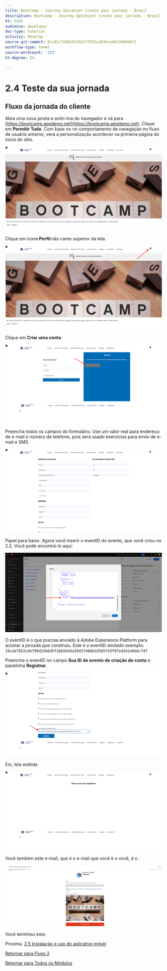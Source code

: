 ```yaml
---
title: Bootcamp - Journey Optimizer Create your jornada - Brasil
description: Bootcamp - Journey Optimizer Create your jornada - Brasil
kt: 5342
audience: developer
doc-type: tutorial
activity: develop
source-git-commit: 9cc01c7d3018319137f915e103bce9dc39b0d472
workflow-type: tm+mt
source-wordcount: '223'
ht-degree: 2%

---
```


# 2.4 Teste da sua jornada

## Fluxo da jornada do cliente

Abra uma nova janela e anôn ima do navegador e vá para [https://bootcamp.aepdemo.net](https://bootcamp.aepdemo.net). Clique em **Permitir Tudo**. Com base no no comportamento de navegação no fluxo de usuário anterior, verá a personalização acontecer na primeira página do início do sítio.

![DSN](./images/web8a.png)

Clique em ícone **Perfil** não canto superior da tela.

![Demonstração](./images/web8b.png)

Clique em **Criar uma conta**.

![Demonstração](./images/pv5.png)

Preencha todos os campos do formulário. Use um valor real para endereço de e-mail e número de telefone, pois será usado exercícios para envio de e-mail e SMS.

![Demonstração](./images/pv7a.png)

Papel para baixo. Agora você inserir o eventID do evento, que você criou no  2.2. Você pode encontrá-lo aqui:

![ACOP](./images/payloadeventID.png)

O eventID é o que precisa enviado à Adobe Experience Platform para acionar a jornada que construiu. Este é o eventID anotado exemplo:
`19cab7852cdef99d25b6d5f1b6503da39d1f486b1d585743f97ed2d1e6b6c74f`

Preencha o eventID no campo **Sua ID de evento de criação de conta** e panelinha **Registrar**.

![Demonstração](./images/pv8a.png)

Em, tela exibida

![Demonstração](./images/pv9.png)

Você também este e-mail, que é o e-mail que você é o você, é o .

![Demonstração](./images/pv10a.png)

Você terminou este.

Proxima. [2.5 Instalação e uso do aplicativo móvel](./ex5.md)

[Retornar para Fluxo 2](./uc2.md)

[Retornar para Todos os Módulos](../../overview.md)
